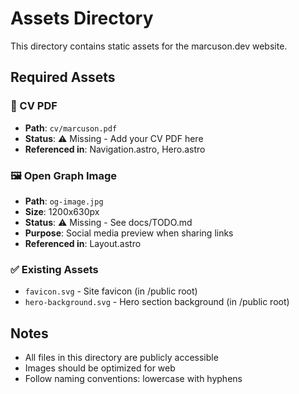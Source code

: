 # Assets Directory

This directory contains static assets for the marcuson.dev website.

## Required Assets

### 📄 CV PDF
- **Path**: `cv/marcuson.pdf`
- **Status**: ⚠️ Missing - Add your CV PDF here
- **Referenced in**: Navigation.astro, Hero.astro

### 🖼️ Open Graph Image
- **Path**: `og-image.jpg`
- **Size**: 1200x630px
- **Status**: ⚠️ Missing - See docs/TODO.md
- **Purpose**: Social media preview when sharing links
- **Referenced in**: Layout.astro

### ✅ Existing Assets
- `favicon.svg` - Site favicon (in /public root)
- `hero-background.svg` - Hero section background (in /public root)

## Notes

- All files in this directory are publicly accessible
- Images should be optimized for web
- Follow naming conventions: lowercase with hyphens
